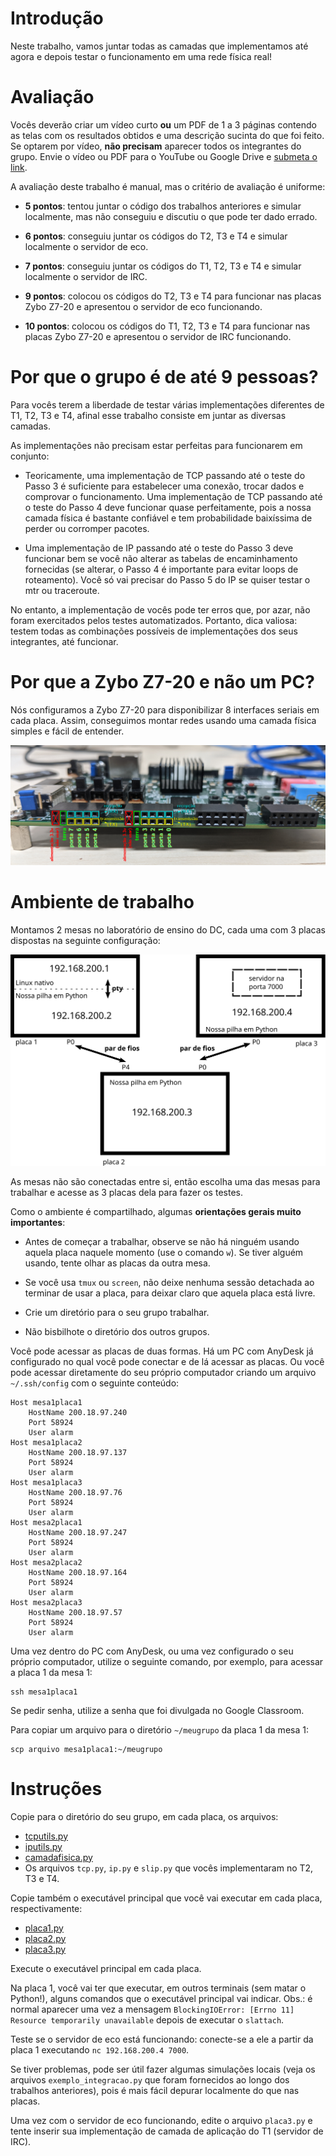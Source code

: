 # Introdução

Neste trabalho, vamos juntar todas as camadas que implementamos até agora e depois testar o funcionamento em uma rede física real!


# Avaliação

Vocês deverão criar um vídeo curto **ou** um PDF de 1 a 3 páginas contendo as telas com os resultados obtidos e uma descrição sucinta do que foi feito. Se optarem por vídeo, **não precisam** aparecer todos os integrantes do grupo. Envie o vídeo ou PDF para o YouTube ou Google Drive e [submeta o link](https://forms.gle/FFG93xxwJDfhdSbW6).

A avaliação deste trabalho é manual, mas o critério de avaliação é uniforme:

 * **5 pontos**: tentou juntar o código dos trabalhos anteriores e simular localmente, mas não conseguiu e discutiu o que pode ter dado errado.

 * **6 pontos**: conseguiu juntar os códigos do T2, T3 e T4 e simular localmente o servidor de eco.

 * **7 pontos**: conseguiu juntar os códigos do T1, T2, T3 e T4 e simular localmente o servidor de IRC.

 * **9 pontos**: colocou os códigos do T2, T3 e T4 para funcionar nas placas Zybo Z7-20 e apresentou o servidor de eco funcionando.

 * **10 pontos**: colocou os códigos do T1, T2, T3 e T4 para funcionar nas placas Zybo Z7-20 e apresentou o servidor de IRC funcionando.


# Por que o grupo é de até 9 pessoas?

Para vocês terem a liberdade de testar várias implementações diferentes de T1, T2, T3 e T4, afinal esse trabalho consiste em juntar as diversas camadas.

As implementações não precisam estar perfeitas para funcionarem em conjunto:

 * Teoricamente, uma implementação de TCP passando até o teste do Passo 3 é suficiente para estabelecer uma conexão, trocar dados e comprovar o funcionamento. Uma implementação de TCP passando até o teste do Passo 4 deve funcionar quase perfeitamente, pois a nossa camada física é bastante confiável e tem probabilidade baixíssima de perder ou corromper pacotes.

 * Uma implementação de IP passando até o teste do Passo 3 deve funcionar bem se você não alterar as tabelas de encaminhamento fornecidas (se alterar, o Passo 4 é importante para evitar loops de roteamento). Você só vai precisar do Passo 5 do IP se quiser testar o mtr ou traceroute.

No entanto, a implementação de vocês pode ter erros que, por azar, não foram exercitados pelos testes automatizados. Portanto, dica valiosa: testem todas as combinações possíveis de implementações dos seus integrantes, até funcionar.


# Por que a Zybo Z7-20 e não um PC?

Nós configuramos a Zybo Z7-20 para disponibilizar 8 interfaces seriais em cada placa. Assim, conseguimos montar redes usando uma camada física simples e fácil de entender.

![](fig/portas.jpg)


# Ambiente de trabalho

Montamos 2 mesas no laboratório de ensino do DC, cada uma com 3 placas dispostas na seguinte configuração:

![](fig/diagrama.svg)

As mesas não são conectadas entre si, então escolha uma das mesas para trabalhar e acesse as 3 placas dela para fazer os testes.

Como o ambiente é compartilhado, algumas **orientações gerais muito importantes**:

 * Antes de começar a trabalhar, observe se não há ninguém usando aquela placa naquele momento (use o comando `w`). Se tiver alguém usando, tente olhar as placas da outra mesa.

 * Se você usa `tmux` ou `screen`, não deixe nenhuma sessão detachada ao terminar de usar a placa, para deixar claro que aquela placa está livre.

 * Crie um diretório para o seu grupo trabalhar.

 * Não bisbilhote o diretório dos outros grupos.

Você pode acessar as placas de duas formas. Há um PC com AnyDesk já configurado no qual você pode conectar e de lá acessar as placas. Ou você pode acessar diretamente do seu próprio computador criando um arquivo `~/.ssh/config` com o seguinte conteúdo:

```
Host mesa1placa1
    HostName 200.18.97.240
    Port 58924
    User alarm
Host mesa1placa2
    HostName 200.18.97.137
    Port 58924
    User alarm
Host mesa1placa3
    HostName 200.18.97.76
    Port 58924
    User alarm
Host mesa2placa1
    HostName 200.18.97.247
    Port 58924
    User alarm
Host mesa2placa2
    HostName 200.18.97.164
    Port 58924
    User alarm
Host mesa2placa3
    HostName 200.18.97.57
    Port 58924
    User alarm
```

Uma vez dentro do PC com AnyDesk, ou uma vez configurado o seu próprio computador, utilize o seguinte comando, por exemplo, para acessar a placa 1 da mesa 1:

```
ssh mesa1placa1
```

Se pedir senha, utilize a senha que foi divulgada no Google Classroom.

Para copiar um arquivo para o diretório `~/meugrupo` da placa 1 da mesa 1:

```
scp arquivo mesa1placa1:~/meugrupo
```


# Instruções

Copie para o diretório do seu grupo, em cada placa, os arquivos:

 * [tcputils.py](https://github.com/thotypous/redes-t2-grader/blob/main/tcputils.py)
 * [iputils.py](https://github.com/thotypous/redes-t3-grader/blob/main/iputils.py)
 * [camadafisica.py](camadafisica.py)
 * Os arquivos `tcp.py`, `ip.py` e `slip.py` que vocês implementaram no T2, T3 e T4.

Copie também o executável principal que você vai executar em cada placa, respectivamente:

 * [placa1.py](placa1.py)
 * [placa2.py](placa2.py)
 * [placa3.py](placa3.py)

Execute o executável principal em cada placa.

Na placa 1, você vai ter que executar, em outros terminais (sem matar o Python!), alguns comandos que o executável principal vai indicar. Obs.: é normal aparecer uma vez a mensagem `BlockingIOError: [Errno 11] Resource temporarily unavailable` depois de executar o `slattach`.

Teste se o servidor de eco está funcionando: conecte-se a ele a partir da placa 1 executando `nc 192.168.200.4 7000`.

Se tiver problemas, pode ser útil fazer algumas simulações locais (veja os arquivos `exemplo_integracao.py` que foram fornecidos ao longo dos trabalhos anteriores), pois é mais fácil depurar localmente do que nas placas.

Uma vez com o servidor de eco funcionando, edite o arquivo `placa3.py` e tente inserir sua implementação de camada de aplicação do T1 (servidor de IRC).
